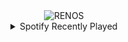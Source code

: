 <div align="center">
<picture>
    <source media="(prefers-color-scheme: dark)" srcset="https://i.ibb.co/XrqYGkdc/output-gif.gif">
    <source media="(prefers-color-scheme: light)" srcset="https://i.ibb.co/XrqYGkdc/output-gif.gif">
    <img alt="RENOS" src="https://i.ibb.co/XrqYGkdc/output-gif.gif">
</picture>
<details>
<summary>Spotify Recently Played</summary>
<img src="https://spotify-recently-played-readme.vercel.app/api?user=31d6d6zerc5ct6kck32na2ozsqf4&unique=1&width=400" alt="Spotify" />
</details>
</div>

<!-- Image deletion URL: https://ibb.co/kstmP6rN/b554f255dba9a8d5f08586ce29314f0d -->